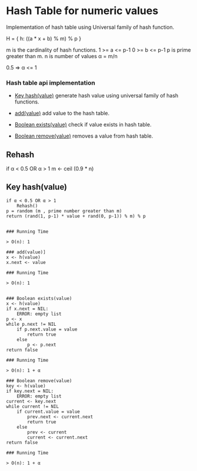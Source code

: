 ﻿# Hash Table for numeric values

Implementation of hash table using Universal family of hash function.

H = { h: ((a * x + b) % m) % p }

m is the cardinality of hash functions.
1 >= a  <= p-1 
0 >= b  <= p-1
p is prime greater than m.
n is number of values
α = m/n

0.5 => α <= 1

### Hash table api implementation  

- [Key hash(value)](#) 
   generate hash value using universal family of hash functions.

- [add(value)](#k)
  add value to the hash table.
  
- [Boolean exists(value)](#k)
   check if value exists in hash table.

- [Boolean remove(value)](#k)
  removes a value from hash table.

## Rehash
if α < 0.5 OR α > 1
	m <- ceil (0.9 * n)

## Key hash(value)
```
if α < 0.5 OR α > 1
	Rehash()
p = random (m , prime number greater than m)
return (rand(1, p-1) * value + rand(0, p-1)) % m) % p


### Running Time

> O(n): 1

### add(value)]
x <- h(value)
x.next <- value

### Running Time

> O(n): 1


### Boolean exists(value)
x <- h(value)
if x.next = NIL:
	ERROR: empty list
p <- x
while p.next != NIL
	if p.next.value = value
		return true
	else
		p <- p.next
return false

### Running Time

> O(n): 1 + α

### Boolean remove(value)
key <- h(value)
if key.next = NIL:
	ERROR: empty list
current <- key.next
while current != NIL
	if current.value = value
		prev.next <- current.next
		return true
	else
		prev <- current
		current <- current.next
return false

### Running Time

> O(n): 1 + α